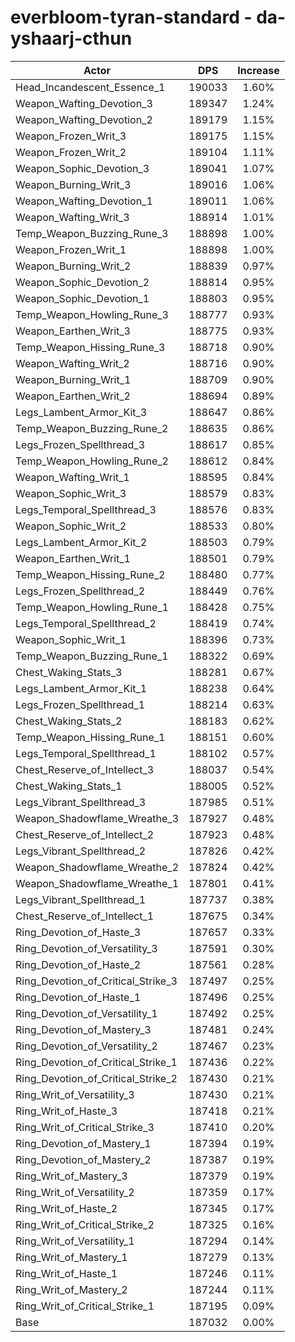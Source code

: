 # everbloom-tyran-standard - da-yshaarj-cthun
| Actor | DPS | Increase |
|---|:---:|:---:|
|Head_Incandescent_Essence_1|190033|1.60%|
|Weapon_Wafting_Devotion_3|189347|1.24%|
|Weapon_Wafting_Devotion_2|189179|1.15%|
|Weapon_Frozen_Writ_3|189175|1.15%|
|Weapon_Frozen_Writ_2|189104|1.11%|
|Weapon_Sophic_Devotion_3|189041|1.07%|
|Weapon_Burning_Writ_3|189016|1.06%|
|Weapon_Wafting_Devotion_1|189011|1.06%|
|Weapon_Wafting_Writ_3|188914|1.01%|
|Temp_Weapon_Buzzing_Rune_3|188898|1.00%|
|Weapon_Frozen_Writ_1|188898|1.00%|
|Weapon_Burning_Writ_2|188839|0.97%|
|Weapon_Sophic_Devotion_2|188814|0.95%|
|Weapon_Sophic_Devotion_1|188803|0.95%|
|Temp_Weapon_Howling_Rune_3|188777|0.93%|
|Weapon_Earthen_Writ_3|188775|0.93%|
|Temp_Weapon_Hissing_Rune_3|188718|0.90%|
|Weapon_Wafting_Writ_2|188716|0.90%|
|Weapon_Burning_Writ_1|188709|0.90%|
|Weapon_Earthen_Writ_2|188694|0.89%|
|Legs_Lambent_Armor_Kit_3|188647|0.86%|
|Temp_Weapon_Buzzing_Rune_2|188635|0.86%|
|Legs_Frozen_Spellthread_3|188617|0.85%|
|Temp_Weapon_Howling_Rune_2|188612|0.84%|
|Weapon_Wafting_Writ_1|188595|0.84%|
|Weapon_Sophic_Writ_3|188579|0.83%|
|Legs_Temporal_Spellthread_3|188576|0.83%|
|Weapon_Sophic_Writ_2|188533|0.80%|
|Legs_Lambent_Armor_Kit_2|188503|0.79%|
|Weapon_Earthen_Writ_1|188501|0.79%|
|Temp_Weapon_Hissing_Rune_2|188480|0.77%|
|Legs_Frozen_Spellthread_2|188449|0.76%|
|Temp_Weapon_Howling_Rune_1|188428|0.75%|
|Legs_Temporal_Spellthread_2|188419|0.74%|
|Weapon_Sophic_Writ_1|188396|0.73%|
|Temp_Weapon_Buzzing_Rune_1|188322|0.69%|
|Chest_Waking_Stats_3|188281|0.67%|
|Legs_Lambent_Armor_Kit_1|188238|0.64%|
|Legs_Frozen_Spellthread_1|188214|0.63%|
|Chest_Waking_Stats_2|188183|0.62%|
|Temp_Weapon_Hissing_Rune_1|188151|0.60%|
|Legs_Temporal_Spellthread_1|188102|0.57%|
|Chest_Reserve_of_Intellect_3|188037|0.54%|
|Chest_Waking_Stats_1|188005|0.52%|
|Legs_Vibrant_Spellthread_3|187985|0.51%|
|Weapon_Shadowflame_Wreathe_3|187927|0.48%|
|Chest_Reserve_of_Intellect_2|187923|0.48%|
|Legs_Vibrant_Spellthread_2|187826|0.42%|
|Weapon_Shadowflame_Wreathe_2|187824|0.42%|
|Weapon_Shadowflame_Wreathe_1|187801|0.41%|
|Legs_Vibrant_Spellthread_1|187737|0.38%|
|Chest_Reserve_of_Intellect_1|187675|0.34%|
|Ring_Devotion_of_Haste_3|187657|0.33%|
|Ring_Devotion_of_Versatility_3|187591|0.30%|
|Ring_Devotion_of_Haste_2|187561|0.28%|
|Ring_Devotion_of_Critical_Strike_3|187497|0.25%|
|Ring_Devotion_of_Haste_1|187496|0.25%|
|Ring_Devotion_of_Versatility_1|187492|0.25%|
|Ring_Devotion_of_Mastery_3|187481|0.24%|
|Ring_Devotion_of_Versatility_2|187467|0.23%|
|Ring_Devotion_of_Critical_Strike_1|187436|0.22%|
|Ring_Devotion_of_Critical_Strike_2|187430|0.21%|
|Ring_Writ_of_Versatility_3|187430|0.21%|
|Ring_Writ_of_Haste_3|187418|0.21%|
|Ring_Writ_of_Critical_Strike_3|187410|0.20%|
|Ring_Devotion_of_Mastery_1|187394|0.19%|
|Ring_Devotion_of_Mastery_2|187387|0.19%|
|Ring_Writ_of_Mastery_3|187379|0.19%|
|Ring_Writ_of_Versatility_2|187359|0.17%|
|Ring_Writ_of_Haste_2|187345|0.17%|
|Ring_Writ_of_Critical_Strike_2|187325|0.16%|
|Ring_Writ_of_Versatility_1|187294|0.14%|
|Ring_Writ_of_Mastery_1|187279|0.13%|
|Ring_Writ_of_Haste_1|187246|0.11%|
|Ring_Writ_of_Mastery_2|187244|0.11%|
|Ring_Writ_of_Critical_Strike_1|187195|0.09%|
|Base|187032|0.00%|
